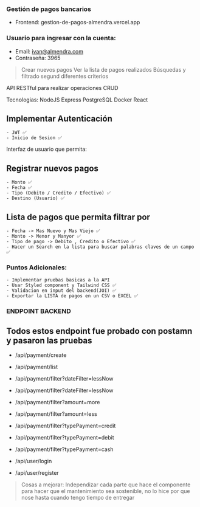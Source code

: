 ### Gestión de pagos bancarios

- Frontend: gestion-de-pagos-almendra.vercel.app

### Usuario para ingresar con la cuenta:
- Email: ivan@almendra.com
- Contraseña: 3965


> Crear nuevos pagos
> Ver la lista de pagos realizados
> Búsquedas y filtrado segund diferentes criterios

API RESTful para realizar operaciones CRUD

Tecnologias:
NodeJS
Express
PostgreSQL
Docker
React

## Implementar Autenticación

    - JWT ✅
    - Inicio de Sesion ✅

Interfaz de usuario que permita:

## Registrar nuevos pagos

    - Monto ✅
    - Fecha ✅
    - Tipo (Debito / Credito / Efectivo) ✅
    - Destino (Usuario) ✅

## Lista de pagos que permita filtrar por

    - Fecha -> Mas Nuevo y Mas Viejo ✅
    - Monto -> Menor y Manyor ✅
    - Tipo de pago -> Debito , Credito o Efectivo ✅
    - Hacer un Search en la lista para buscar palabras claves de un campo ✅

### Puntos Adicionales:

    - Implementar pruebas basicas a la API
    - Usar Styled component y Tailwind CSS ✅
    - Validacion en input del backend(JOI) ✅
    - Exportar la LISTA de pagos en un CSV o EXCEL ✅


### ENDPOINT BACKEND

## Todos estos endpoint fue probado con postamn y pasaron las pruebas

- /api/payment/create

- /api/payment/list

- /api/payment/filter?dateFilter=lessNow
- /api/payment/filter?dateFilter=lessNow
- /api/payment/filter?amount=more
- /api/payment/filter?amount=less
- /api/payment/filter?typePayment=credit
- /api/payment/filter?typePayment=debit
- /api/payment/filter?typePayment=cash

- /api/user/login
- /api/user/register

> Cosas a mejorar: Independizar cada parte que hace el componente para hacer que el mantenimiento sea sostenible, no lo hice por que nose hasta cuando tengo tiempo de entregar
